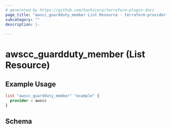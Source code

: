 ```yaml
---
# generated by https://github.com/hashicorp/terraform-plugin-docs
page_title: "awscc_guardduty_member List Resource - terraform-provider-awscc"
subcategory: ""
description: |-
  
---
```


# awscc_guardduty_member (List Resource)



## Example Usage

```terraform
list "awscc_guardduty_member" "example" {
  provider = awscc
}
```

<!-- schema generated by tfplugindocs -->
## Schema
